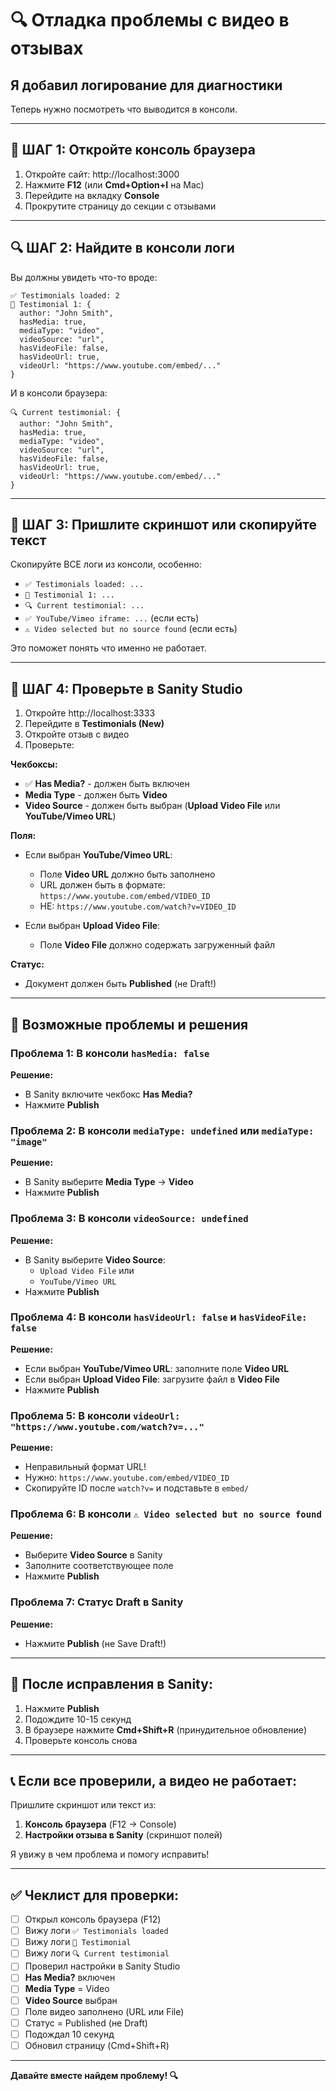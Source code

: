 # 🔍 Отладка проблемы с видео в отзывах

## Я добавил логирование для диагностики

Теперь нужно посмотреть что выводится в консоли.

---

## 📝 ШАГ 1: Откройте консоль браузера

1. Откройте сайт: http://localhost:3000
2. Нажмите **F12** (или **Cmd+Option+I** на Mac)
3. Перейдите на вкладку **Console**
4. Прокрутите страницу до секции с отзывами

---

## 🔍 ШАГ 2: Найдите в консоли логи

Вы должны увидеть что-то вроде:

```
✅ Testimonials loaded: 2
📝 Testimonial 1: {
  author: "John Smith",
  hasMedia: true,
  mediaType: "video",
  videoSource: "url",
  hasVideoFile: false,
  hasVideoUrl: true,
  videoUrl: "https://www.youtube.com/embed/..."
}
```

И в консоли браузера:

```
🔍 Current testimonial: {
  author: "John Smith",
  hasMedia: true,
  mediaType: "video",
  videoSource: "url",
  hasVideoFile: false,
  hasVideoUrl: true,
  videoUrl: "https://www.youtube.com/embed/..."
}
```

---

## 📸 ШАГ 3: Пришлите скриншот или скопируйте текст

Скопируйте ВСЕ логи из консоли, особенно:
- `✅ Testimonials loaded: ...`
- `📝 Testimonial 1: ...`
- `🔍 Current testimonial: ...`
- `✅ YouTube/Vimeo iframe: ...` (если есть)
- `⚠️ Video selected but no source found` (если есть)

Это поможет понять что именно не работает.

---

## 🔎 ШАГ 4: Проверьте в Sanity Studio

1. Откройте http://localhost:3333
2. Перейдите в **Testimonials (New)**
3. Откройте отзыв с видео
4. Проверьте:

**Чекбоксы:**
- ✅ **Has Media?** - должен быть включен
- **Media Type** - должен быть **Video**
- **Video Source** - должен быть выбран (**Upload Video File** или **YouTube/Vimeo URL**)

**Поля:**
- Если выбран **YouTube/Vimeo URL**:
  - Поле **Video URL** должно быть заполнено
  - URL должен быть в формате: `https://www.youtube.com/embed/VIDEO_ID`
  - НЕ: `https://www.youtube.com/watch?v=VIDEO_ID`

- Если выбран **Upload Video File**:
  - Поле **Video File** должно содержать загруженный файл

**Статус:**
- Документ должен быть **Published** (не Draft!)

---

## 🎯 Возможные проблемы и решения

### Проблема 1: В консоли `hasMedia: false`
**Решение:**
- В Sanity включите чекбокс **Has Media?**
- Нажмите **Publish**

### Проблема 2: В консоли `mediaType: undefined` или `mediaType: "image"`
**Решение:**
- В Sanity выберите **Media Type** → **Video**
- Нажмите **Publish**

### Проблема 3: В консоли `videoSource: undefined`
**Решение:**
- В Sanity выберите **Video Source**:
  - `Upload Video File` или
  - `YouTube/Vimeo URL`
- Нажмите **Publish**

### Проблема 4: В консоли `hasVideoUrl: false` и `hasVideoFile: false`
**Решение:**
- Если выбран **YouTube/Vimeo URL**: заполните поле **Video URL**
- Если выбран **Upload Video File**: загрузите файл в **Video File**
- Нажмите **Publish**

### Проблема 5: В консоли `videoUrl: "https://www.youtube.com/watch?v=..."`
**Решение:**
- Неправильный формат URL!
- Нужно: `https://www.youtube.com/embed/VIDEO_ID`
- Скопируйте ID после `watch?v=` и подставьте в `embed/`

### Проблема 6: В консоли `⚠️ Video selected but no source found`
**Решение:**
- Выберите **Video Source** в Sanity
- Заполните соответствующее поле
- Нажмите **Publish**

### Проблема 7: Статус Draft в Sanity
**Решение:**
- Нажмите **Publish** (не Save Draft!)

---

## 🔧 После исправления в Sanity:

1. Нажмите **Publish**
2. Подождите 10-15 секунд
3. В браузере нажмите **Cmd+Shift+R** (принудительное обновление)
4. Проверьте консоль снова

---

## 📞 Если все проверили, а видео не работает:

Пришлите скриншот или текст из:
1. **Консоль браузера** (F12 → Console)
2. **Настройки отзыва в Sanity** (скриншот полей)

Я увижу в чем проблема и помогу исправить!

---

## ✅ Чеклист для проверки:

- [ ] Открыл консоль браузера (F12)
- [ ] Вижу логи `✅ Testimonials loaded`
- [ ] Вижу логи `📝 Testimonial`
- [ ] Вижу логи `🔍 Current testimonial`
- [ ] Проверил настройки в Sanity Studio
- [ ] **Has Media?** включен
- [ ] **Media Type** = Video
- [ ] **Video Source** выбран
- [ ] Поле видео заполнено (URL или File)
- [ ] Статус = Published (не Draft)
- [ ] Подождал 10 секунд
- [ ] Обновил страницу (Cmd+Shift+R)

---

**Давайте вместе найдем проблему! 🔍**

